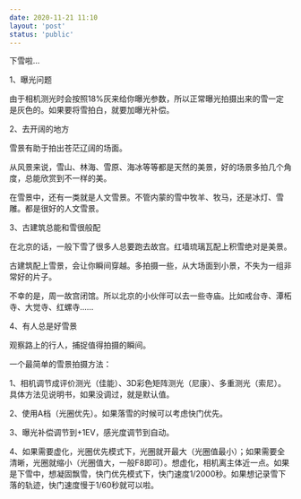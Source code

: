 ```yaml
---
date: 2020-11-21 11:10
layout: 'post'
status: 'public'
---
```


下雪啦…

1、曝光问题

由于相机测光时会按照18%灰来给你曝光参数，所以正常曝光拍摄出来的雪一定是灰色的。如果要将雪拍白，就要加曝光补偿。

2、去开阔的地方

雪景有助于拍出苍茫辽阔的场面。

从风景来说，雪山、林海、雪原、海冰等等都是天然的美景，好的场景多拍几个角度，总能欣赏到不一样的美。

在雪景中，还有一类就是人文雪景。不管内蒙的雪中牧羊、牧马，还是冰灯、雪雕。都是很好的人文雪景。

3、古建筑总能和雪很般配

在北京的话，一般下雪了很多人总要跑去故宫。红墙琉璃瓦配上积雪绝对是美景。

古建筑配上雪景，会让你瞬间穿越。多拍摄一些，从大场面到小景，不失为一组非常好的片子。

不幸的是，周一故宫闭馆。所以北京的小伙伴可以去一些寺庙。比如戒台寺、潭柘寺、大觉寺、红螺寺……

4、有人总是好雪景

观察路上的行人，捕捉值得拍摄的瞬间。


一个最简单的雪景拍摄方法：

1、相机调节成评价测光（佳能）、3D彩色矩阵测光（尼康）、多重测光（索尼）。具体方法见说明书，如果没调过，就是默认值。

2、使用A档（光圈优先）。如果落雪的时候可以考虑快门优先。

3、曝光补偿调节到+1EV，感光度调节到自动。

4、如果需要虚化，光圈优先模式下，光圈就开最大（光圈值最小）；如果需要全清晰，光圈就缩小（光圈值大，一般F8即可）。想虚化，相机离主体近一点。如果是下雪中，想凝固飘雪，快门优先模式下，快门速度1/2000秒。如果想记录雪下落的轨迹，快门速度慢于1/60秒就可以啦。
